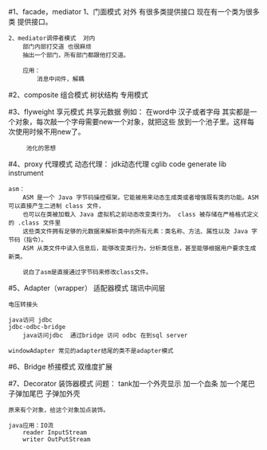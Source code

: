 #1、facade，mediator
    1、门面模式  对外
        有很多类提供接口
        现在有一个类为很多类 提供接口。
    
    2、mediator调停者模式  对内
        部门内部打交道 也很麻烦
        抽出一个部门，所有部门都跟他打交道。
        
        应用：
            消息中间件，解耦

#2、composite 组合模式
    树状结构 专用模式    

#3、flyweight 享元模式
     共享元数据
     例如：
         在word中 汉子或者字母 其实都是一个对象，每次敲一个字母需要new一个对象，就把这些
         放到一个池子里。这样每次使用时候不用new了。 
         
         池化的思想     
#4、proxy 代理模式
    动态代理：
        jdk动态代理
        cglib code generate lib
        instrument 
    
    asm：
        ASM 是一个 Java 字节码操控框架。它能被用来动态生成类或者增强既有类的功能。ASM 可以直接产生二进制 class 文件，
        也可以在类被加载入 Java 虚拟机之前动态改变类行为。 class 被存储在严格格式定义的 .class 文件里
        这些类文件拥有足够的元数据来解析类中的所有元素：类名称、方法、属性以及 Java 字节码（指令）。
        ASM 从类文件中读入信息后，能够改变类行为，分析类信息，甚至能够根据用户要求生成新类。
        
        说白了asm是直接通过字节码来修改class文件。
#5、Adapter（wrapper） 适配器模式
    瑞讯中间层
    
    电压转接头
    
    java访问 jdbc
    jdbc-odbc-bridge
        java访问jdbc  通过bridge 访问 odbc 在到sql server
        
    windowAdapter 常见的adapter结尾的类不是adapter模式
#6、Bridge 桥接模式
    双维度扩展
    
#7、Decorator 装饰器模式
    问题：
        tank加一个外壳显示
        加一个血条
        加一个尾巴
        子弹加尾巴
        子弹加外壳
    
    原来有个对象，给这个对象加点装饰。
    
    java应用：IO流
        reader InputStream
        writer OutPutStream